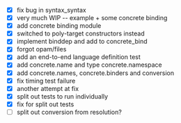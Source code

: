 - [x] fix bug in syntax_syntax
- [x] very much WIP -- example + some concrete binding
- [x] add concrete binding module
- [x] switched to poly-target constructors instead
- [x] implement binddep and add to concrete_bind
- [x] forgot opam/files
- [x] add an end-to-end language definition test
- [x] add concrete.name and type concrete.namespace
- [x] add concrete.names, concrete.binders and conversion
- [x] fix timing test failure
- [x] another attempt at fix
- [x] split out tests to run individually
- [x] fix for split out tests
- [ ] split out conversion from resolution?
